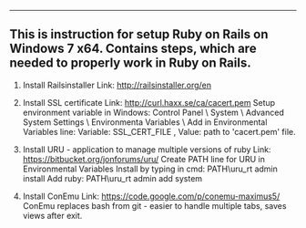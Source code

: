 ----
This is instruction for setup Ruby on Rails on Windows 7 x64.
Contains steps, which are needed to properly work in Ruby on Rails.
----

1. Install Railsinstaller
  Link:  http://railsinstaller.org/en
  
2. Install SSL certificate
  Link:  http://curl.haxx.se/ca/cacert.pem
  Setup environment variable in Windows: Control Panel \ System \ Advanced System Settings \ Environmenta Variables \ 
  Add in Environmental Variables line: Variable: SSL_CERT_FILE , Value: path to 'cacert.pem' file.

3. Install URU - application to manage multiple versions of ruby
  Link:  https://bitbucket.org/jonforums/uru/
  Create PATH line for URU in Environmental Variables
  Install by typing in cmd: PATH\uru_rt admin install
  Add ruby: PATH\uru_rt admin add system

4. Install ConEmu
  Link:  https://code.google.com/p/conemu-maximus5/
  ConEmu replaces bash from git - easier to handle multiple tabs, saves views after exit.
